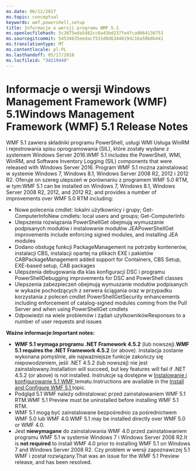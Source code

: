 ```yaml
---
ms.date: 06/12/2017
ms.topic: conceptual
keywords: wmf,powershell,setup
title: Informacje o wersji programu WMF 5.1
ms.openlocfilehash: 5c3075eda5482cc6a43bd237fe4fca0064136753
ms.sourcegitcommit: 54534635eedacf531d8d6344019dc16a50b8b441
ms.translationtype: MT
ms.contentlocale: pl-PL
ms.lasthandoff: 05/17/2018
ms.locfileid: "34219440"
---
```

# <a name="windows-management-framework-wmf-51-release-notes"></a><span data-ttu-id="a9aea-103">Informacje o wersji Windows Management Framework (WMF) 5.1</span><span class="sxs-lookup"><span data-stu-id="a9aea-103">Windows Management Framework (WMF) 5.1 Release Notes</span></span> #

<span data-ttu-id="a9aea-104">WMF 5.1 zawiera składniki programu PowerShell, usługi WMI Usługa WinRM i rejestrowania spisu oprogramowania (SIL), które zostały wydane z systemem Windows Server 2016.</span><span class="sxs-lookup"><span data-stu-id="a9aea-104">WMF 5.1 includes the PowerShell, WMI, WinRM, and Software Inventory Logging (SIL) components that were released with Windows Server 2016.</span></span>
<span data-ttu-id="a9aea-105">Program WMF 5.1 można zainstalować w systemie Windows 7, Windows 8.1, Windows Server 2008 R2, 2012 i 2012 R2. Oferuje on szereg ulepszeń w porównaniu z programem WMF 5.0 RTM, w tym:</span><span class="sxs-lookup"><span data-stu-id="a9aea-105">WMF 5.1 can be installed on Windows 7, Windows 8.1, Windows Server 2008 R2, 2012, and 2012 R2, and provides a number of improvements over WMF 5.0 RTM including:</span></span>

- <span data-ttu-id="a9aea-106">Nowe polecenia cmdlet: lokalni użytkownicy i grupy; Get-ComputerInfo</span><span class="sxs-lookup"><span data-stu-id="a9aea-106">New cmdlets: local users and groups; Get-ComputerInfo</span></span>
- <span data-ttu-id="a9aea-107">Ulepszenia rozwiązania PowerShellGet obejmują wymuszanie podpisanych modułów i instalowanie modułów JEA</span><span class="sxs-lookup"><span data-stu-id="a9aea-107">PowerShellGet improvements include enforcing signed modules, and installing JEA modules</span></span>
- <span data-ttu-id="a9aea-108">Dodano obsługę funkcji PackageManagement na potrzeby kontenerów, instalacji CBS, instalacji opartej na plikach EXE i pakietów CAB</span><span class="sxs-lookup"><span data-stu-id="a9aea-108">PackageManagement added support for Containers, CBS Setup, EXE-based setup, CAB packages</span></span>
- <span data-ttu-id="a9aea-109">Ulepszenia debugowania dla klas konfiguracji DSC i programu PowerShell</span><span class="sxs-lookup"><span data-stu-id="a9aea-109">Debugging improvements for DSC and PowerShell classes</span></span>
- <span data-ttu-id="a9aea-110">Ulepszenia zabezpieczeń obejmują wymuszanie modułów podpisanych w wykazie pochodzących z serwera ściągania oraz w przypadku korzystania z poleceń cmdlet PowerShellGet</span><span class="sxs-lookup"><span data-stu-id="a9aea-110">Security enhancements including enforcement of catalog-signed modules coming from the Pull Server and when using PowerShellGet cmdlets</span></span>
- <span data-ttu-id="a9aea-111">Odpowiedzi na wiele problemów i żądań użytkowników</span><span class="sxs-lookup"><span data-stu-id="a9aea-111">Responses to a number of user requests and issues</span></span>

<span data-ttu-id="a9aea-112">**Ważne informacje:**</span><span class="sxs-lookup"><span data-stu-id="a9aea-112">**Important notes:**</span></span>

- <span data-ttu-id="a9aea-113">**WMF 5.1 wymaga programu .NET Framework 4.5.2** (lub nowszej).</span><span class="sxs-lookup"><span data-stu-id="a9aea-113">**WMF 5.1 requires the .NET Framework 4.5.2** (or above).</span></span> <span data-ttu-id="a9aea-114">Instalacja zostanie wykonana pomyślnie, ale najważniejsze funkcje zakończy się niepowodzeniem, jeśli .NET 4.5.2 (lub nowszej) nie jest zainstalowany.</span><span class="sxs-lookup"><span data-stu-id="a9aea-114">Installation will succeed, but key features will fail if .NET 4.5.2 (or above) is not installed.</span></span> <span data-ttu-id="a9aea-115">Instrukcje są dostępne w [Instalowanie i konfigurowanie 5.1 WMF ](https://msdn.microsoft.com/powershell/wmf/5.1/install-configure) tematu.</span><span class="sxs-lookup"><span data-stu-id="a9aea-115">Instructions are available in the [Install and Configure WMF 5.1 ](https://msdn.microsoft.com/powershell/wmf/5.1/install-configure) topic.</span></span>
- <span data-ttu-id="a9aea-116">Podgląd 5.1 WMF należy odinstalować przed zainstalowaniem WMF 5.1 RTM.</span><span class="sxs-lookup"><span data-stu-id="a9aea-116">WMF 5.1 Preview must be uninstalled before installing WMF 5.1 RTM.</span></span>
- <span data-ttu-id="a9aea-117">WMF 5.1 mogą być zainstalowane bezpośrednio za pośrednictwem WMF 5.0 lub WMF 4.0.</span><span class="sxs-lookup"><span data-stu-id="a9aea-117">WMF 5.1 may be installed directly over WMF 5.0 or WMF 4.0.</span></span>
- <span data-ttu-id="a9aea-118">Jest __niewymagane__ do zainstalowania WMF 4.0 przed zainstalowaniem programu WMF 5.1 w systemie Windows 7 i Windows Server 2008 R2.</span><span class="sxs-lookup"><span data-stu-id="a9aea-118">It is __not required__ to install WMF 4.0 prior to installing WMF 5.1 on Windows 7 and Windows Server 2008 R2.</span></span> <span data-ttu-id="a9aea-119">Czy problem w wersji zapoznawczej 5.1 WMF i został rozwiązany.</span><span class="sxs-lookup"><span data-stu-id="a9aea-119">That was an issue for the WMF 5.1 Preview release, and has been resolved.</span></span>

